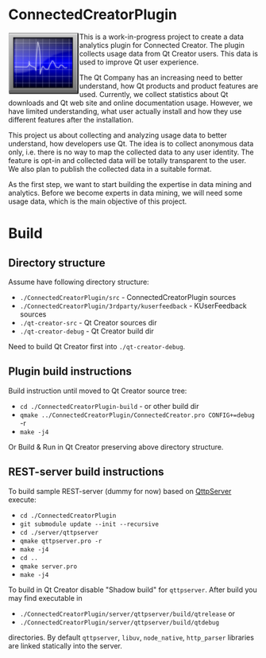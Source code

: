 ﻿# ConnectedCreatorPlugin
<img src="src/images/monitoring-300px.png" alt="Telemetry-Icon" height="125" align="left"> This is a work-in-progress project to create a data analytics plugin for Connected Creator. The plugin collects usage data from Qt Creator users. This data is used to improve Qt user experience.

The Qt Company has an increasing need to better understand, how Qt products and product features are used. Currently, we collect statistics about Qt downloads and Qt web site and online documentation usage. However, we have limited understanding, what user actually install and how they use different features after the installation.

This project us about collecting and analyzing usage data to better understand, how developers use Qt. The idea is to collect anonymous data only, i.e. there is no way to map the collected data to any user identity. The feature is opt-in and collected data will be totally transparent to the user. We also plan to publish the collected data in a suitable format.

As the first step, we want to start building the expertise in data mining and analytics. Before we become experts in data mining, we will need some usage data, which is the main objective of this project. 

# Build

## Directory structure
Assume have following directory structure:
* `./ConnectedCreatorPlugin/src` - ConnectedCreatorPlugin sources
* `./ConnectedCreatorPlugin/3rdparty/kuserfeedback` - KUserFeedback sources
* `./qt-creator-src` - Qt Creator sources dir
* `./qt-creator-debug` - Qt Creator build dir

Need to build Qt Creator first into `./qt-creator-debug`.

## Plugin build instructions
Build instruction until moved to Qt Creator source tree:
- `cd ./ConnectedCreatorPlugin-build` - or other build dir
- `qmake ../ConnectedCreatorPlugin/ConnectedCreator.pro CONFIG+=debug` -r
- `make -j4`

Or Build & Run in Qt Creator preserving above directory structure.

## REST-server build instructions
To build sample REST-server (dummy for now) based on [QttpServer](https://github.com/supamii/QttpServer) execute:
- `cd ./ConnectedCreatorPlugin`
- `git submodule update --init --recursive`
- `cd ./server/qttpserver`
- `qmake qttpserver.pro -r`
- `make -j4`
- `cd ..`
- `qmake server.pro`
- `make -j4`

To build in Qt Creator disable "Shadow build" for `qttpserver`. After build you may find executable in 
- `./ConnectedCreatorPlugin/server/qttpserver/build/qtrelease` or 
- `./ConnectedCreatorPlugin/server/qttpserver/build/qtdebug` 

directories. By default `qttpserver`, `libuv`, `node_native`, `http_parser` libraries are linked statically into the server.

